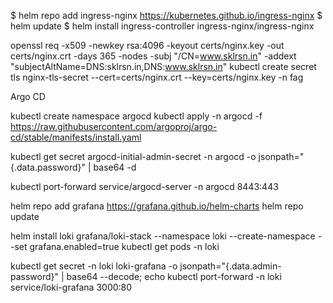 $ helm repo add ingress-nginx https://kubernetes.github.io/ingress-nginx
$ helm update
$ helm install ingress-controller ingress-nginx/ingress-nginx

openssl req -x509 -newkey rsa:4096 -keyout certs/nginx.key -out certs/nginx.crt -days 365 -nodes -subj "/CN=www.sklrsn.in" -addext "subjectAltName=DNS:sklrsn.in,DNS:www.sklrsn.in"
kubectl create secret tls nginx-tls-secret --cert=certs/nginx.crt --key=certs/nginx.key -n fag

Argo CD

kubectl create namespace argocd
kubectl apply -n argocd -f https://raw.githubusercontent.com/argoproj/argo-cd/stable/manifests/install.yaml

kubectl get secret argocd-initial-admin-secret -n argocd -o jsonpath="{.data.password}" | base64 -d

kubectl port-forward service/argocd-server -n argocd 8443:443

helm repo add grafana https://grafana.github.io/helm-charts
helm repo update

helm install loki grafana/loki-stack --namespace loki --create-namespace --set grafana.enabled=true
kubectl get pods -n loki

kubectl get secret -n loki loki-grafana -o jsonpath="{.data.admin-password}" | base64 --decode; echo
kubectl port-forward -n loki service/loki-grafana 3000:80